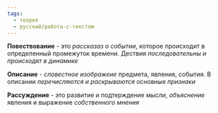 ```yaml
---
tags:
  - теория
  - русский/работа-с-текстом
---
```

**Повествование** - это *рассказаз о событии*, которое происходит в определенный промежуток времени. Дествия *последовательны и происходят в динамике*

**Описание** - *словестное изображеие* предмета, явления, события. В описании *перечисляются и раскрываются* основные *признаки*

**Рассуждение** - это развитие и подтерждение *мысли*, *объяснение* явления и выражение *собственного мнения*